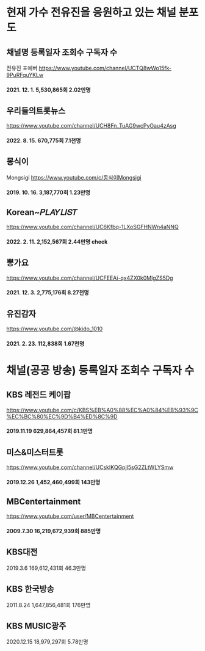 # 현재 가수 전유진을 응원하고 있는 채널 분포도

## 채널명 등록일자 조회수 구독자 수

전유진 포에버 
https://www.youtube.com/channel/UCTQ8wWo15fk-9PuRFquYKLw
#### 2021. 12. 1. 5,530,865회 2.02만명


## 우리들의트롯뉴스 
https://www.youtube.com/channel/UCH8Fn_TuAG9wcPyOau4zAsg 
#### 2022. 8. 15. 670,775회 7.1천명

## 몽식이 
Mongsigi https://www.youtube.com/c/몽식이Mongsigi 
#### 2019. 10. 16. 3,187,770회 1.23만명

## Korean~𝑃𝐿𝐴𝑌𝐿𝐼𝑆𝑇 
https://www.youtube.com/channel/UC6Kfbq-1LXoSGFHNWn4aNNQ 
#### 2022. 2. 11. 2,152,567회 2.44만명 check

## 뽕가요 
https://www.youtube.com/channel/UCFEEAi-qx4ZX0k0MlgZS5Dg 
#### 2021. 12. 3. 2,775,176회 8.27천명

## 유진감자 
https://www.youtube.com/@kido_1010
#### 2021. 2. 23. 112,838회 1.67천명



# 채널(공공 방송) 등록일자 조회수 구독자 수

## KBS 레전드 케이팝 
https://www.youtube.com/c/KBS%EB%A0%88%EC%A0%84%EB%93%9C%EC%BC%80%EC%9D%B4%ED%8C%9D 
#### 2019.11.19 629,864,457회 81.1만명

## 미스&미스터트롯 
https://www.youtube.com/channel/UCskIKQGpjI5sG2ZLtWLYSmw 
#### 2019.12.26 1,452,460,499회 143만명

## MBCentertainment 
https://www.youtube.com/user/MBCentertainment 
#### 2009.7.30 16,219,672,939회 885만명

## KBS대전 
2019.3.6 169,612,431회 46.3만명

## KBS 한국방송 
2011.8.24 1,647,856,481회 176만명

## KBS MUSIC광주 
2020.12.15 18,979,297회 5.78만명
